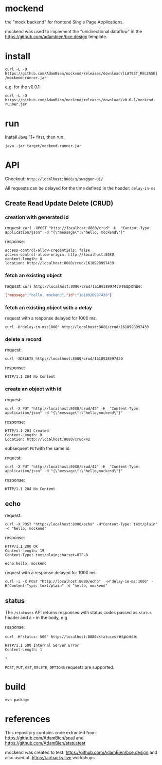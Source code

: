 # mockend

the "mock backend" for frontend Single Page Applications. 

mockend was used to implement the "unidirectional dataflow" in the https://github.com/adambien/bce.design template.

# install

`curl -L -O https://github.com/AdamBien/mockend/releases/download/[LATEST_RELEASE]/mockend-runner.jar`

e.g. for the v0.0.1:

`curl -L -O https://github.com/AdamBien/mockend/releases/download/v0.0.1/mockend-runner.jar`

# run

Install Java 11+ first, then run:

`java -jar target/mockend-runner.jar`

# API

Checkout: `http://localhost:8080/q/swagger-ui/`

All requests can be delayed for the time defined in the header: `delay-in-ms`

## Create Read Update Delete (CRUD)

### creation with generated id
request: `curl -XPOST "http://localhost:8080/crud" -H  "Content-Type: application/json" -d "{\"message\":\"hello, mockend\"}"`

response: 
```
access-control-allow-credentials: false 
access-control-allow-origin: http://localhost:8080 
content-length: 0 
location: http://localhost:8080/crud/1618928997430
```

### fetch an existing object

request: `curl http://localhost:8080/crud/1618928997430`
response: 
```json
{"message":"hello, mockend","id":"1618928997430"}
```

### fetch an existing object with a delay

request with a response delayed for 1000 ms:

`curl -H'delay-in-ms:1000' http://localhost:8080/crud/1618928997430`

### delete a record

request:

`curl -XDELETE http://localhost:8080/crud/1618928997430`

response:

`HTTP/1.1 204 No Content`

### create an object with id

request:

`curl -X PUT "http://localhost:8080/crud/42" -H  "Content-Type: application/json" -d "{\"message\":\"hello,mockend\"}"`

response: 

```
HTTP/1.1 201 Created
Content-Length: 0
Location: http://localhost:8080/crud/42
```

subsequent `PUT`with the same id:

request:

`curl -X PUT "http://localhost:8080/crud/42" -H  "Content-Type: application/json" -d "{\"message\":\"hello,mockend\"}"`

response:

`HTTP/1.1 204 No Content`

## echo

request:

`curl -X POST "http://localhost:8080/echo" -H"Content-Type: text/plain" -d "hello, mockend"`

response:

```
HTTP/1.1 200 OK
Content-Length: 19
Content-Type: text/plain;charset=UTF-8

echo:hello, mockend
```

request with a response delayed for 1000 ms:

`curl -i -X POST "http://localhost:8080/echo"  -H'delay-in-ms:1000' -H"Content-Type: text/plain" -d "hello, mockend"`

## status

The `/statuses` API returns responses with status codes passed as `status` header and a `+` in the body, e.g.

response:

`curl -H"status: 500" http://localhost:8080/statuses`
response:

```
HTTP/1.1 500 Internal Server Error
Content-Length: 1

+
```

`POST`, `PUT`, `GET`, `DELETE`, `OPTIONS` requests are supported.

# build

`mvn package`

# references

This repository contains code extracted from: https://github.com/AdamBien/snail and https://github.com/AdamBien/statustest

mockend was created to test: https://github.com/AdamBien/bce.design and also used at: https://airhacks.live workshops